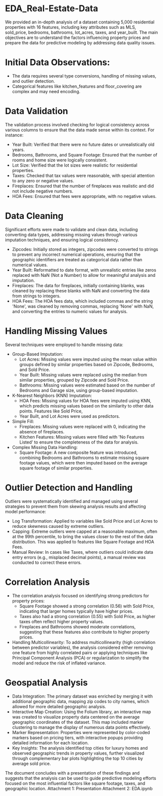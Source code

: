 # EDA_Real-Estate-Data

We provided an in-depth analysis of a dataset containing 5,000 residential properties with 16 features, including key attributes such as MLS, sold_price, bedrooms, bathrooms, lot_acres, taxes, and year_built. The main objectives are to understand the factors influencing property prices and prepare the data for predictive modeling by addressing data quality issues.

# Initial Data Observations:
* The data requires several type conversions, handling of missing values, and outlier detection.
* Categorical features like kitchen_features and floor_covering are complex and may need encoding.
  
# Data Validation
The validation process involved checking for logical consistency across various columns to ensure that the data made sense within its context. For instance:

* Year Built: Verified that there were no future dates or unrealistically old years.
* Bedrooms, Bathrooms, and Square Footage: Ensured that the number of rooms and home size were logically consistent.
* Lot Size: Verified that the lot sizes were realistic for residential properties.
* Taxes: Checked that tax values were reasonable, with special attention to any zero or negative values.
* Fireplaces: Ensured that the number of fireplaces was realistic and did not include negative numbers.
* HOA Fees: Ensured that fees were appropriate, with no negative values.
  
# Data Cleaning
Significant efforts were made to validate and clean data, including converting data types, addressing missing values through various imputation techniques, and ensuring logical consistency.

* Zipcodes: Initially stored as integers, zipcodes were converted to strings to prevent any incorrect numerical operations, ensuring that the geographic identifiers are treated as categorical data rather than numerical values.
* Year Built: Reformatted to date format, with unrealistic entries like zeros replaced with NaN (Not a Number) to allow for meaningful analysis and imputation.
* Fireplaces: The data for fireplaces, initially containing blanks, was cleaned by replacing these blanks with NaN and converting the data from strings to integers.
* HOA Fees: The HOA fees data, which included commas and the string 'None', was cleaned by removing commas, replacing 'None' with NaN, and converting the entries to numeric values for analysis.

# Handling Missing Values
Several techniques were employed to handle missing data:
* Group-Based Imputation:
  * Lot Acres: Missing values were imputed using the mean value within groups defined by similar properties based on Zipcode, Bedrooms, and Sold Price.
  * Year Built: Missing values were replaced using the median from similar properties, grouped by Zipcode and Sold Price.
  * Bathrooms: Missing values were estimated based on the number of Bedrooms and Garage size, using group-based imputation.
* K-Nearest Neighbors (KNN) Imputation:
  * HOA Fees: Missing values for HOA fees were imputed using KNN, which predicts missing values based on the similarity to other data points. Features like Sold Price,
  * Year Built, and Lot Acres were used as predictors.
* Simple Fill:
  * Fireplaces: Missing values were replaced with 0, indicating the absence of fireplaces.
  * Kitchen Features: Missing values were filled with 'No Features Listed' to ensure the completeness of the data for analysis.
* Complex Missing Data Handling:
  * Square Footage: A new composite feature was introduced, combining Bedrooms and Bathrooms to estimate missing square footage values, which were then imputed based on the average square footage of similar properties.

# Outlier Detection and Handling
Outliers were systematically identified and managed using several strategies to prevent them from skewing analysis results and affecting model performance:
* Log Transformation: Applied to variables like Sold Price and Lot Acres to reduce skewness caused by extreme outliers.
* Capping: Extreme outliers were capped at a reasonable maximum, often at the 99th percentile, to bring the values closer to the rest of the data distribution. This was applied to features like Square Footage and HOA Fees.
* Manual Review: In cases like Taxes, where outliers could indicate data entry errors (e.g., misplaced decimal points), a manual review was conducted to correct these errors.

# Correlation Analysis
* The correlation analysis focused on identifying strong predictors for property prices:
  * Square Footage showed a strong correlation (0.56) with Sold Price, indicating that larger homes typically have higher prices.
  * Taxes also had a strong correlation (0.55) with Sold Price, as higher taxes often reflect higher property values.
  * Fireplaces and Bathrooms showed moderate correlations, suggesting that these features also contribute to higher property prices.
* Handling Multicollinearity:
To address multicollinearity (high correlation between predictor variables), the analysis considered either removing one feature from highly correlated pairs or applying techniques like Principal Component Analysis (PCA) or regularization to simplify the model and reduce the risk of inflated variance.


# Geospatial Analysis
* Data Integration: The primary dataset was enriched by merging it with additional geographic data, mapping zip codes to city names, which allowed for more detailed geographic analysis.
* Interactive Map Creation: Using the Folium library, an interactive map was created to visualize property data centered on the average geographic coordinates of the dataset. This map included marker clustering to manage the display of numerous data points effectively.
* Marker Representation: Properties were represented by color-coded markers based on pricing tiers, with interactive popups providing detailed information for each location.
* Key Insights: The analysis identified top cities for luxury homes and observed geographic trends in property values, further visualized through complementary bar plots highlighting the top 10 cities by average sold price.


The document concludes with a presentation of these findings and suggests that the analysis can be used to guide predictive modeling efforts focused on the most influential factors like square footage, taxes, and geographic location.
Attachment 1: Presentation
Attachment 2: EDA.ipynb



